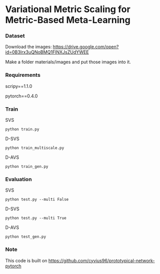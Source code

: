 # Variational Metric Scaling for Metric-Based Meta-Learning

### Dataset

Download the images: https://drive.google.com/open?id=0B3Irx3uQNoBMQ1FlNXJsZUdYWEE

Make a folder materials/images and put those images into it.

### Requirements

scripy==1.1.0

pytorch==0.4.0

### Train

SVS

`python train.py`

D-SVS

`python train_multiscale.py`

D-AVS

`python train_gen.py`

### Evaluation

SVS

`python test.py --multi False`

D-SVS

`python test.py --multi True`

D-AVS

`python test_gen.py`

### Note

This code is built on https://github.com/cyvius96/prototypical-network-pytorch
